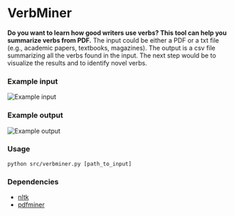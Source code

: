 # VerbMiner

**Do you want to learn how good writers use verbs? This tool can help you summarize verbs from PDF.**
The input could be either a PDF or a txt file (e.g., academic papers, textbooks, magazines). The output is a csv file summarizing all the verbs found in the input. The next step would be to visualize the results and to identify novel verbs.

### Example input
![Example input](http://i.imgur.com/1zptycB.png)

### Example output
![Example output](http://i.imgur.com/2s0dKDq.png)

### Usage
`python src/verbminer.py [path_to_input]`

### Dependencies
* [nltk](http://www.nltk.org/)
* [pdfminer](https://pypi.python.org/pypi/pdfminer/)

